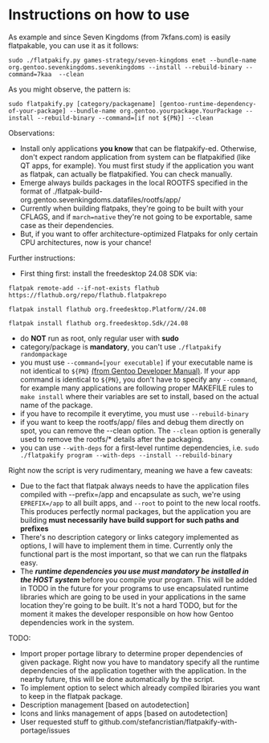 # Instructions on how to use

As example and since Seven Kingdoms (from 7kfans.com) is easily flatpakable, you can use it as it follows:

```sudo ./flatpakify.py games-strategy/seven-kingdoms enet --bundle-name org.gentoo.sevenkingdoms.sevenkingdoms --install --rebuild-binary --command=7kaa  --clean```

As you might observe, the pattern is:

```sudo flatpakify.py [category/packagename] [gentoo-runtime-dependency-of-your-package] --bundle-name org.gentoo.yourpackage.YourPackage --install --rebuild-binary --command=[if not ${PN}] --clean```

Observations:
- Install only applications __you know__ that can be flatpakify-ed. Otherwise, don't expect random application from system can be flatpakified (like QT apps, for example). You must first study if the application you want as flatpak, can actually be flatpakified. You can check manually.
- Emerge always builds packages in the local ROOTFS specified in the format of ./flatpak-build-org.gentoo.sevenkingdoms.datafiles/rootfs/app/
- Currently when building flatpaks, they're going to be built with your CFLAGS, and if ```march=native``` they're not going to be exportable, same case as their dependencies.
- But, if you want to offer architecture-optimized Flatpaks for only certain CPU architectures, now is your chance!

Further instructions:
- First thing first: install the freedesktop 24.08 SDK via:

```flatpak remote-add --if-not-exists flathub https://flathub.org/repo/flathub.flatpakrepo```

```flatpak install flathub org.freedesktop.Platform//24.08```

```flatpak install flathub org.freedesktop.Sdk//24.08```

- do __NOT__ run as root, only regular user with __sudo__
- category/package is __mandatory__, you can't use ```./flatpakify randompackage```
- you must use ```--command=[your executable]``` if your executable name is not identical to ```${PN}``` [(from Gentoo Developer Manual)](https://devmanual.gentoo.org/ebuild-writing/variables/). If your app command is identical to ```${PN}```, you don't have to specify any ```--command```, for example many applications are following proper MAKEFILE rules to ```make install``` where their variables are set to install, based on the actual name of the package.
- if you have to recompile it everytime, you must use ```--rebuild-binary```
- if you want to keep the rootfs/app/ files and debug them directly on spot, you can remove the --clean option. The ```--clean``` option is generally used to remove the rootfs/* details after the packaging.
- you can use ```--with-deps``` for a first-level runtime dependencies, i.e. ```sudo ./flatpakify program --with-deps --install --rebuild-binary```

Right now the script is very rudimentary, meaning we have a few caveats:
- Due to the fact that flatpak always needs to have the application files compiled with --prefix=/app and encapsulate as such, we're using ```EPREFIX=/app``` to all built apps, and ```--root``` to point to the new local rootfs. This produces perfectly normal packages, but the application you are building __must necessarily have build support for such paths and prefixes__
- There's no description category or links category implemented as options, I will have to implement them in time. Currently only the functional part is the most important, so that we can run the flatpaks easy.
- The ___runtime dependencies you use must mandatory be installed in the HOST system___ before you compile your program. This will be added in TODO in the future for your programs to use encapsulated runtime libraries which are going to be used in your applications in the same location they're going to be built. It's not a hard TODO, but for the moment it makes the developer responsible on how how Gentoo dependencies work in the system.

TODO:
- Import proper portage library to determine proper dependencies of given package. Right now you have to mandatory specify all the runtime dependencies of the application together with the application. In the nearby future, this will be done automatically by the script.
- To implement option to select which already compiled lbiraries you want to keep in the flatpak package.
- Description management [based on autodetection]
- Icons and links management of apps [based on autodetection]
- User requested stuff to github.com/stefancristian/flatpakify-with-portage/issues
